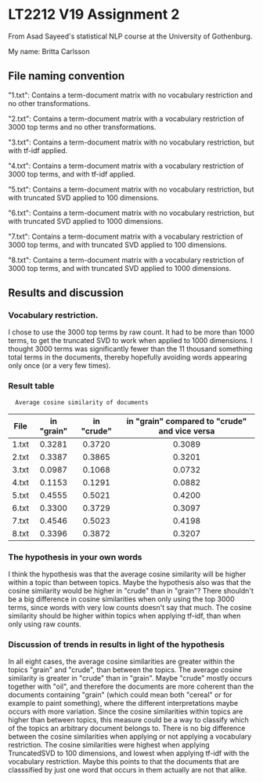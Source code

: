 # LT2212 V19 Assignment 2

From Asad Sayeed's statistical NLP course at the University of Gothenburg.

My name: Britta Carlsson

## File naming convention

"1.txt": Contains a term-document matrix with no vocabulary restriction and no other transformations.

"2.txt": Contains a term-document matrix with a vocabulary restriction of 3000 top terms and no other transformations.

"3.txt": Contains a term-document matrix with no vocabulary restriction, but with tf-idf applied.

"4.txt": Contains a term-document matrix with a vocabulary restriction of 3000 top terms, and with tf-idf applied.

"5.txt": Contains a term-document matrix with no vocabulary restriction, but with truncated SVD applied to 100 dimensions.

"6.txt": Contains a term-document matrix with no vocabulary restriction, but with truncated SVD applied to 1000 dimensions.

"7.txt": Contains a term-document matrix with a vocabulary restriction of 3000 top terms, and with truncated SVD applied to 100 dimensions.

"8.txt": Contains a term-document matrix with a vocabulary restriction of 3000 top terms, and with truncated SVD applied to 1000 dimensions.

## Results and discussion

### Vocabulary restriction.

I chose to use the 3000 top terms by raw count. It had to be more than 1000 terms, to get the truncated SVD to work when applied to 1000 dimensions. I thought 3000 terms was significantly fewer than the 11 thousand something total terms in the documents, thereby hopefully avoiding words appearing only once (or a very few times).

### Result table
      Average cosine similarity of documents
| File  |in "grain"|in "crude"|in "grain" compared to "crude" and vice versa|
|-------|:--------:|:--------:|:-------------------------------------------:|
| 1.txt | 0.3281   | 0.3720   | 0.3089                                      |
| 2.txt | 0.3387   | 0.3865   | 0.3201                                      |
| 3.txt | 0.0987   | 0.1068   | 0.0732                                      |
| 4.txt | 0.1153   | 0.1291   | 0.0882                                      |
| 5.txt | 0.4555   | 0.5021   | 0.4200                                      |
| 6.txt | 0.3300   | 0.3729   | 0.3097                                      |
| 7.txt | 0.4546   | 0.5023   | 0.4198                                      |
| 8.txt | 0.3396   | 0.3872   | 0.3207                                      |


### The hypothesis in your own words

I think the hypothesis was that the average cosine similarity will be higher within a topic than between topics. Maybe the hypothesis also was that the cosine similarity would be higher in "crude" than in "grain"? There shouldn't be a big difference in cosine similarities when only using the top 3000 terms, since words with very low counts doesn't say that much. The cosine similarity should be higher within topics when applying tf-idf, than when only using raw counts.

### Discussion of trends in results in light of the hypothesis

In all eight cases, the average cosine similarities are greater within the topics "grain" and "crude", than between the topics. The average cosine similarity is greater in "crude" than in "grain". Maybe "crude" mostly occurs together with "oil", and therefore the documents are more coherent than the documents containing "grain" (which could mean both "cereal" or for example to paint something), where the different interpretations maybe occurs with more variation. Since the cosine similarities within topics are higher than between topics, this measure could be a way to classify which of the topics an arbitrary document belongs to. There is no big difference between the cosine similarities when applying or not applying a vocabulary restriction. The cosine similarities were highest when applying TruncatedSVD to 100 dimensions, and lowest when applying tf-idf with the vocabulary restriction. Maybe this points to that the documents that are classsified by just one word that occurs in them actually are not that alike.